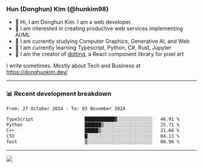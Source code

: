 ### Hun (Donghun) Kim (@hunkim98)

- 👋 Hi, I am Donghun Kim. I am a web developer. 
- 🤔 I am interested in creating productive web services implementing AI/ML
- 🔭 I am currently studying Computer Graphics, Generative AI, and Web 
- 🌱 I am currently learning Typescript, Python, C#, Rust, Jupyter
- 🎨 I am the creator of [dotting](https://github.com/hunkim98/dotting), a React component library for pixel art

I write sometimes. Mostly about Tech and Business at https://donghunkim.dev/

---
### 📊 Recent development breakdown
<!--START_SECTION:waka-->

```txt
From: 27 October 2024 - To: 03 November 2024

TypeScript                   ███████████▓░░░░░░░░░░░░░   46.91 %
Python                       ██████▒░░░░░░░░░░░░░░░░░░   25.71 %
C++                          █████▒░░░░░░░░░░░░░░░░░░░   21.66 %
CSV                          █░░░░░░░░░░░░░░░░░░░░░░░░   04.11 %
Text                         ▒░░░░░░░░░░░░░░░░░░░░░░░░   00.96 %
```

<!--END_SECTION:waka-->
---

<!-- <div align='center'> -->
  <img align="center" src="https://github-readme-stats.vercel.app/api?username=hunkim98&theme=dark&show_icons=true"/>
<!-- </div> -->
<!--
**hunkim98/hunkim98** is a ✨ _special_ ✨ repository because its `README.md` (this file) appears on your GitHub profile.

Here are some ideas to get you started:

- 🔭 I’m currently working on ...
- 🌱 I’m currently learning ...
- 👯 I’m looking to collaborate on ...
- 🤔 I’m looking for help with ...
- 💬 Ask me about ...
- 📫 How to reach me: ...
- 😄 Pronouns: ...
- ⚡ Fun fact: ...
-->
